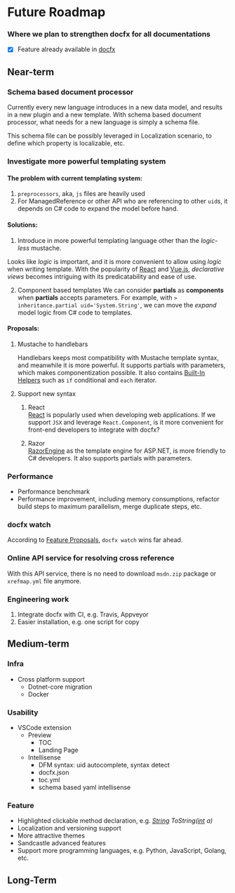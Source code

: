 # Future Roadmap
### Where we plan to strengthen docfx for all documentations

- [x] Feature already available in [docfx](RELEASENOTE.md)

## Near-term

### Schema based document processor

Currently every new language introduces in a new data model, and results in a new plugin and a new template. With schema based document processor, what needs for a new language is simply a schema file.

This schema file can be possibly leveraged in Localization scenario, to define which property is localizable, etc.

### Investigate more powerful templating system
#### The problem with current templating system:
1. `preprocessors`, aka, `js` files are heavily used
2. For ManagedReference or other API who are referencing to other `uid`s, it depends on C# code to expand the model before hand.

#### Solutions:
1. Introduce in more powerful templating language other than the *logic-less* mustache.

Looks like *logic* is important, and it is more convenient to allow using *logic* when writing template. With the popularity of [React](https://facebook.github.io/react/) and [Vue.js](http://cn.vuejs.org/), *declarative views* becomes intriguing with its predicatability and ease of use.

2. Component based templates
We can consider **partials** as **components** when **partials** accepts parameters. For example, with `> inheritance.partial uid='System.String'`, we can move the *expand* model logic from C# code to templates.

#### Proposals:
1. Mustache to handlebars

    Handlebars keeps most compatibility with Mustache template syntax, and meanwhile it is more powerful. It supports partials with parameters, which makes componentization possible. It also contains [Built-In Helpers](http://handlebarsjs.com/#builtins) such as `if` conditional and `each` iterator.

2. Support new syntax
    1. React  
[React](https://facebook.github.io/react/) is popularly used when developing web applications. If we support `JSX` and leverage `React.Component`, is it more convenient for front-end developers to integrate with docfx?

    2. Razor  
[RazorEngine](https://antaris.github.io/RazorEngine/) as the template engine for ASP.NET, is more friendly to C# developers. It also supports partials with parameters.

### Performance
* Performance benchmark
* Performance improvement, including memory consumptions, refactor build steps to maximum parallelism, merge duplicate steps, etc.

### docfx watch
According to [Feature Proposals](http://feathub.com/docascode/docfx-feature-proposals), `docfx watch` wins far ahead.

### Online API service for resolving cross reference
With this API service, there is no need to download `msdn.zip` package or `xrefmap.yml` file anymore.

### Engineering work
1. Integrate docfx with CI, e.g. Travis, Appveyor
2. Easier installation, e.g. one script for copy

## Medium-term
### Infra
* Cross platform support
    * Dotnet-core migration
    * Docker
### Usability
* VSCode extension
    * Preview
        * TOC
        * Landing Page
    * Intellisense
        * DFM syntax: uid autocomplete, syntax detect
        * docfx.json
        * toc.yml
        * schema based yaml intellisense
### Feature
* Highlighted clickable method declaration, e.g. *[String]() ToString([int]() a)*
* Localization and versioning support
* More attractive themes
* Sandcastle advanced features
* Support more programming languages, e.g. Python, JavaScript, Golang, etc.

## Long-Term

